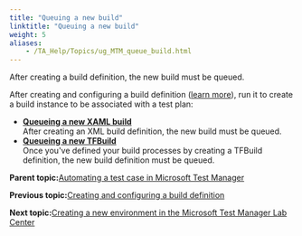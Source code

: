 ```yaml
--- 
title: "Queuing a new build"
linktitle: "Queuing a new build"
weight: 5
aliases: 
    - /TA_Help/Topics/ug_MTM_queue_build.html
---
```


After creating a build definition, the new build must be queued.

After creating and configuring a build definition \([learn more](/TA_Help/Topics/ug_MTM_build_definition.html)\), run it to create a build instance to be associated with a test plan:

-   **[Queueing a new XAML build](/TA_Help/Topics/MTM_queue_XAML_build.html)**  
After creating an XML build definition, the new build must be queued.
-   **[Queueing a new TFBuild](/TA_Help/Topics/ug_MTM_queue_BuildVNext.html)**  
Once you've defined your build processes by creating a TFBuild definition, the new build definition must be queued.

**Parent topic:**[Automating a test case in Microsoft Test Manager](/TA_Help/Topics/ug_MTM_automating_TC.html)

**Previous topic:**[Creating and configuring a build definition](/TA_Help/Topics/ug_MTM_build_definition.html)

**Next topic:**[Creating a new environment in the Microsoft Test Manager Lab Center](/TA_Help/Topics/ug_MTM_create_lab_environment.html)

